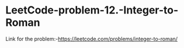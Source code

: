 # LeetCode-problem-12.-Integer-to-Roman
Link for the problem:-https://leetcode.com/problems/integer-to-roman/

